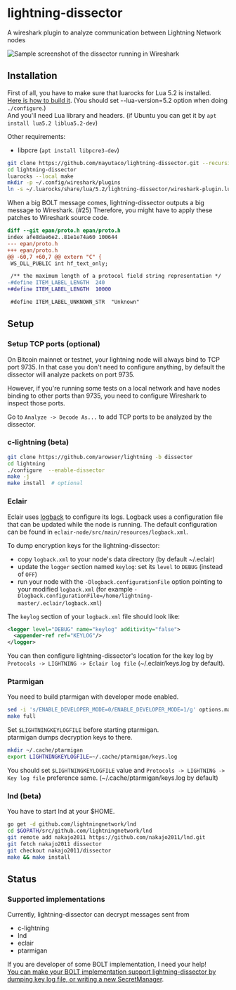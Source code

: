 # lightning-dissector

A wireshark plugin to analyze communication between Lightning Network nodes

![Sample screenshot of the dissector running in Wireshark](https://user-images.githubusercontent.com/12756700/45472759-1b79fe00-b770-11e8-812b-f73e8cd18ab6.png)

## Installation

First of all, you have to make sure that luarocks for Lua 5.2 is installed.  
[Here is how to build it](https://github.com/luarocks/luarocks/wiki/Installation-instructions-for-Unix). (You should set --lua-version=5.2 option when doing `./configure`.)  
And you'll need Lua library and headers. (if Ubuntu you can get it by `apt install lua5.2 liblua5.2-dev`)

Other requirements:

- libpcre (`apt install libpcre3-dev`)

```bash
git clone https://github.com/nayutaco/lightning-dissector.git --recursive
cd lightning-dissector
luarocks --local make
mkdir -p ~/.config/wireshark/plugins
ln -s ~/.luarocks/share/lua/5.2/lightning-dissector/wireshark-plugin.lua ~/.config/wireshark/plugins/lightning-dissector.lua
```

When a big BOLT message comes, lightning-dissector outputs a big message to Wireshark. (#25)
Therefore, you might have to apply these patches to Wireshark source code.

```diff
diff --git epan/proto.h epan/proto.h
index afe8dae6e2..81e1e74a60 100644
--- epan/proto.h
+++ epan/proto.h
@@ -60,7 +60,7 @@ extern "C" {
 WS_DLL_PUBLIC int hf_text_only;

 /** the maximum length of a protocol field string representation */
-#define ITEM_LABEL_LENGTH  240
+#define ITEM_LABEL_LENGTH  10000

 #define ITEM_LABEL_UNKNOWN_STR  "Unknown"
```

## Setup

### Setup TCP ports (optional)

On Bitcoin mainnet or testnet, your lightning node will always bind to TCP port 9735.
In that case you don't need to configure anything, by default the dissector will analyze packets on port 9735.

However, if you're running some tests on a local network and have nodes binding to other ports than 9735,
you need to configure Wireshark to inspect those ports.

Go to `Analyze -> Decode As...` to add TCP ports to be analyzed by the dissector.

### c-lightning (beta)

```bash
git clone https://github.com/arowser/lightning -b dissector
cd lightning
./configure  --enable-dissector
make -j
make install  # optional
```

### Eclair

Eclair uses [logback](https://logback.qos.ch/) to configure its logs.
Logback uses a configuration file that can be updated while the node is running.
The default configuration can be found in `eclair-node/src/main/resources/logback.xml`.

To dump encryption keys for the lightning-dissector:

- copy `logback.xml` to your node's data directory (by default ~/.eclair)
- update the `logger` section named `keylog`: set its `level` to `DEBUG` (instead of `OFF`)
- run your node with the `-Dlogback.configurationFile` option pointing to your modified `logback.xml` (for example `-Dlogback.configurationFile=/home/lightning-master/.eclair/logback.xml`)

The `keylog` section of your `logback.xml` file should look like:

```xml
<logger level="DEBUG" name="keylog" additivity="false">
  <appender-ref ref="KEYLOG"/>
</logger>
```

You can then configure lightning-dissector's location for the key log by `Protocols -> LIGHTNING -> Eclair log file` (~/.eclair/keys.log by default).

### Ptarmigan

You need to build ptarmigan with developer mode enabled.

```bash
sed -i 's/ENABLE_DEVELOPER_MODE=0/ENABLE_DEVELOPER_MODE=1/g' options.mak
make full
```

Set `$LIGHTNINGKEYLOGFILE` before starting ptarmigan.  
ptarmigan dumps decryption keys to there.

```bash
mkdir ~/.cache/ptarmigan
export LIGHTNINGKEYLOGFILE=~/.cache/ptarmigan/keys.log
```

You should set `$LIGHTNINGKEYLOGFILE` value and `Protocols -> LIGHTNING -> Key log file` preference same. (~/.cache/ptarmigan/keys.log by default)

### lnd (beta)

You have to start lnd at your $HOME.

```bash
go get -d github.com/lightningnetwork/lnd
cd $GOPATH/src/github.com/lightningnetwork/lnd
git remote add nakajo2011 https://github.com/nakajo2011/lnd.git
git fetch nakajo2011 dissector
git checkout nakajo2011/dissector
make && make install
```

## Status

### Supported implementations

Currently, lightning-dissector can decrypt messages sent from

- c-lightning
- lnd
- eclair
- ptarmigan

If you are developer of some BOLT implementation, I need your help!  
[You can make your BOLT implementation support lightning-dissector by dumping key log file, or writing a new SecretManager](https://github.com/nayutaco/lightning-dissector/blob/master/CONTRIBUTING.md).

